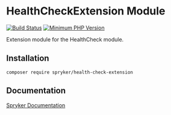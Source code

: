 # HealthCheckExtension Module
[![Build Status](https://travis-ci.org/spryker/health-check-extension.svg)](https://travis-ci.org/spryker/health-check-extension)
[![Minimum PHP Version](https://img.shields.io/badge/php-%3E%3D%207.2-8892BF.svg)](https://php.net/)

Extension module for the HealthCheck module.

## Installation

```
composer require spryker/health-check-extension
```

## Documentation

[Spryker Documentation](https://documentation.spryker.com/module_guide/overview.htm)
